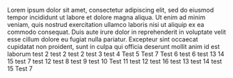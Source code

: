 Lorem ipsum dolor sit amet, consectetur adipiscing elit, sed do eiusmod tempor incididunt ut labore et dolore magna aliqua. Ut enim ad minim veniam, quis nostrud exercitation ullamco laboris nisi ut aliquip ex ea commodo consequat. Duis aute irure dolor in reprehenderit in voluptate velit esse cillum dolore eu fugiat nulla pariatur. Excepteur sint occaecat cupidatat non proident, sunt in culpa qui officia deserunt mollit anim id est laborum
test 2
test 2
test 2
test 3
test 4
Test 5
Test 7
Test 6
test 6
test 13
14
15
test 7
test 12
test 8
test 9
test 10
Test 11
test 12
test 16
test 13
test 14
test 15
Test 7
